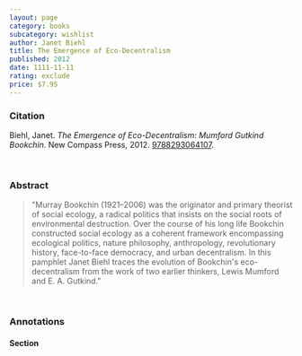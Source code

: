 ```yaml
---
layout: page
category: books
subcategory: wishlist
author: Janet Biehl
title: The Emergence of Eco-Decentralism
published: 2012
date: 1111-11-11
rating: exclude
price: $7.95
---
```


### Citation

Biehl, Janet. *The Emergence of Eco-Decentralism: Mumford Gutkind Bookchin.* New Compass Press, 2012. [9788293064107](https://www.akpress.org/emergenceofecodecentralism.html).

<br>

### Abstract

> "Murray Bookchin (1921–2006) was the originator and primary theorist of social ecology, a radical politics that insists on the social roots of environmental destruction. Over the course of his long life Bookchin constructed social ecology as a coherent framework encompassing ecological politics, nature philosophy, anthropology, revolutionary history, face-to-face democracy, and urban decentralism. In this pamphlet Janet Biehl traces the evolution of Bookchin's eco-decentralism from the work of two earlier thinkers, Lewis Mumford and E. A. Gutkind."

<br>

### Annotations

#### Section

<br>
